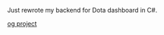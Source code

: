 Just rewrote my backend for Dota dashboard in C#.

[og project](https://github.com/imakoug/dota-dashboard-project)